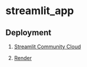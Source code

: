 # streamlit_app

## Deployment

1. [Streamlit Community Cloud](https://rkapril-streamlit-app-01-simple-app-ffy0iz.streamlit.app/)

2. [Render](https://streamlit-app-6rfv.onrender.com/)
